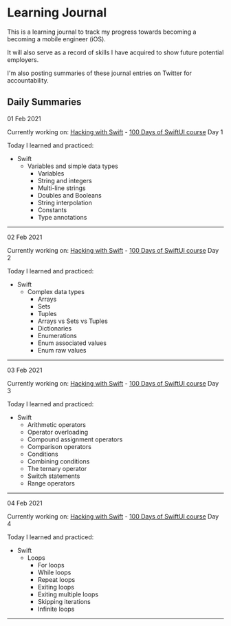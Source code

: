 # Learning Journal

This is a learning journal to track my progress towards becoming a becoming a mobile engineer (iOS).

It will also serve as a record of skills I have acquired to show future potential employers.

I'm also posting summaries of these journal entries on Twitter for accountability.

## Daily Summaries

01 Feb 2021

Currently working on: [Hacking with Swift](https://www.hackingwithswift.com) - [100 Days of SwiftUI course](https://www.hackingwithswift.com/100/swiftui) Day 1

Today I learned and practiced:

- Swift
	- Variables and simple data types
		- Variables
		- String and integers
		- Multi-line strings
		- Doubles and Booleans
		- String interpolation
		- Constants
		- Type annotations

---

02 Feb 2021

Currently working on: [Hacking with Swift](https://www.hackingwithswift.com) - [100 Days of SwiftUI course](https://www.hackingwithswift.com/100/swiftui) Day 2

Today I learned and practiced:

- Swift
	- Complex data types
		- Arrays
		- Sets
		- Tuples
		- Arrays vs Sets vs Tuples
		- Dictionaries
		- Enumerations
		- Enum associated values
		- Enum raw values

---

03 Feb 2021

Currently working on: [Hacking with Swift](https://www.hackingwithswift.com) - [100 Days of SwiftUI course](https://www.hackingwithswift.com/100/swiftui) Day 3

Today I learned and practiced:

- Swift
	- Arithmetic operators
	- Operator overloading
	- Compound assignment operators
	- Comparison operators
	- Conditions
	- Combining conditions
	- The ternary operator
	- Switch statements
	- Range operators

---

04 Feb 2021

Currently working on: [Hacking with Swift](https://www.hackingwithswift.com) - [100 Days of SwiftUI course](https://www.hackingwithswift.com/100/swiftui) Day 4

Today I learned and practiced:

- Swift
	- Loops
		- For loops
		- While loops
		- Repeat loops
		- Exiting loops
		- Exiting multiple loops
		- Skipping iterations
		- Infinite loops

---